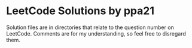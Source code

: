 # LeetCode Solutions by ppa21
Solution files are in directories that relate to the question number on LeetCode. Comments are for my understanding, so feel free to disregard them. 
